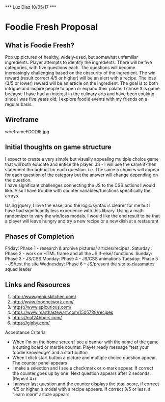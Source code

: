 *** Luz Diaz 10/05/17 ***

# Foodie Fresh Proposal

## What is Foodie Fresh?

Pop up pictures of healthy, widely-used, but somewhat unfamiliar ingredients. Player attempts to identify the ingredients. There will be five categories, with five questions each.  The questions will become increasingly challenging based on the obscurity of the ingredient.  The win reward  (result correct 4/5 or higher) will be an alert with a recipe.  The loss (3/5 or lower) reward will be an article on the ingredient.   The goal is to both intrigue and inspire people to open or expand their palate. 
I chose this game because I have had an interest in the culinary arts and have been  cooking since I was five years old; I explore foodie events with my friends on a regular basis.

## Wireframe

wireframeFOODIE.jpg

## Initial thoughts on game structure

I expect to create a very simple but visually appealing multiple choice game that will both educate and entice the player.
JS - I will use the same if-then statement throughout for each question.  i.e. The same 5 choices will appear for each question of the category but the answer will change depending on the question.  
I have significant challenges connecting the JS to the CSS actions I would like.  Also I have trouble with counter variables/functions specifically the arrays.

Using jquery, I love the ease, and the logic/syntax is clearer for me but I have had significantly less experience with this library.
Using a math randomizer to vary the win/loss modals. 
I would like the end result to be that a player will leave hungry and try a new recipe or a new dish at a restaurant.


## Phases of Completion

Friday: Phase 1 - research & archive  pictures/ articles/recipes.
Saturday : Phase 2 - work on HTML frame and all the JS if-else/ functions.
Sunday: Phase 3 - JS/CSS 
Monday: Phase 4 - JS/CSS animations
Tuesday: Phase 5 - JS/test the site
Wednesday: Phase 6 – JS/present the site to classmates squad leader


## Links and Resources

1)	http://www.geniuskitchen.com/
2)	http://www.foodnetwork.com/
3)	https://www.epicurious.com/
4)	https://www.marthastewart.com/1505788/recipes
5)	https://eat24hours.com/
6)	https://giphy.com/

Acceptance Criteria
- When I’m on the home screen 
I see a banner with the name of the game a cutting board or marble counter.  Player ready message “test your foodie knowledge” and a start button
- When I click start button 
	a picture and multiple choice question appear. The counter panel appears
- I make a selection and
I see a checkmark or x-mark appear. If correct the counter goes up by one. Next question appears after 2 seconds. (Repeat 4x)
- I answer last question and 
the counter displays the total score, if  correct  4/5 or higher, a modal with a recipe appears.  If correct 3/5 or less, a “learn more” article appears.
